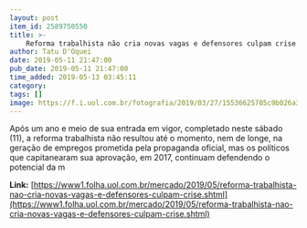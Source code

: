 ```yaml
---
layout: post
item_id: 2589750550
title: >-
    Reforma trabalhista não cria novas vagas e defensores culpam crise
author: Tatu D'Oquei
date: 2019-05-11 21:47:00
pub_date: 2019-05-11 21:47:00
time_added: 2019-05-13 03:45:11
category: 
tags: []
image: https://f.i.uol.com.br/fotografia/2019/03/27/15536625705c9b026a3ceb3_1553662570_3x2_rt.jpg
---
```


Após um ano e meio de sua entrada em vigor, completado neste sábado (11), a reforma trabalhista não resultou até o momento, nem de longe, na geração de empregos prometida pela propaganda oficial, mas os políticos que capitanearam sua aprovação, em 2017, continuam defendendo o potencial da m

**Link:** [https://www1.folha.uol.com.br/mercado/2019/05/reforma-trabalhista-nao-cria-novas-vagas-e-defensores-culpam-crise.shtml](https://www1.folha.uol.com.br/mercado/2019/05/reforma-trabalhista-nao-cria-novas-vagas-e-defensores-culpam-crise.shtml)

